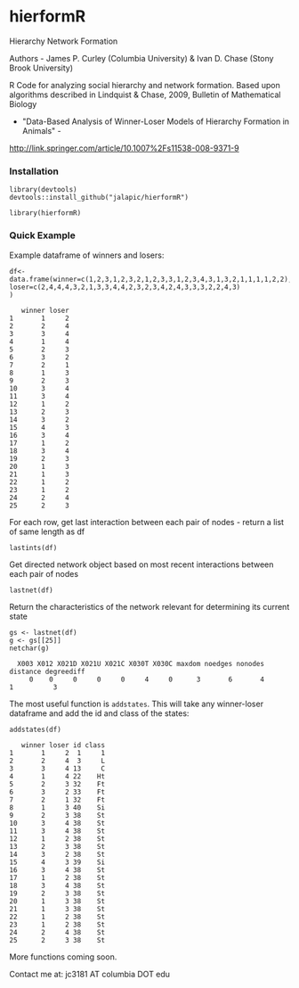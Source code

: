 # hierformR
Hierarchy Network Formation

Authors -   James P. Curley (Columbia University) & Ivan D. Chase (Stony Brook University)

R Code for analyzing social hierarchy and network formation.  Based upon algorithms described in Lindquist & Chase, 2009, Bulletin of Mathematical Biology
- "Data-Based Analysis of Winner-Loser Models of Hierarchy Formation in Animals" -

http://link.springer.com/article/10.1007%2Fs11538-008-9371-9


### Installation
```
library(devtools)
devtools::install_github("jalapic/hierformR")

library(hierformR)
```


### Quick Example


 Example dataframe of winners and losers:

```
df<-data.frame(winner=c(1,2,3,1,2,3,2,1,2,3,3,1,2,3,4,3,1,3,2,1,1,1,1,2,2),
loser=c(2,4,4,4,3,2,1,3,3,4,4,2,3,2,3,4,2,4,3,3,3,2,2,4,3)
)

   winner loser
1       1     2
2       2     4
3       3     4
4       1     4
5       2     3
6       3     2
7       2     1
8       1     3
9       2     3
10      3     4
11      3     4
12      1     2
13      2     3
14      3     2
15      4     3
16      3     4
17      1     2
18      3     4
19      2     3
20      1     3
21      1     3
22      1     2
23      1     2
24      2     4
25      2     3

```


 For each row, get last interaction between each pair of nodes - return a list of same length as df

```
lastints(df)
```

 Get directed network object based on most recent interactions between each pair of nodes

```
lastnet(df)
```

 Return the characteristics of the network relevant for determining its current state

```
gs <- lastnet(df)
g <- gs[[25]]
netchar(g)

  X003 X012 X021D X021U X021C X030T X030C maxdom noedges nonodes distance degreediff
     0    0     0     0     0     4     0      3       6       4        1          3

```



 
 
The most useful function is `addstates`.  This will take any winner-loser dataframe and add the id and class of the states:

```
addstates(df)

   winner loser id class
1       1     2  1     1
2       2     4  3     L
3       3     4 13     C
4       1     4 22    Ht
5       2     3 32    Ft
6       3     2 33    Ft
7       2     1 32    Ft
8       1     3 40    Si
9       2     3 38    St
10      3     4 38    St
11      3     4 38    St
12      1     2 38    St
13      2     3 38    St
14      3     2 38    St
15      4     3 39    Si
16      3     4 38    St
17      1     2 38    St
18      3     4 38    St
19      2     3 38    St
20      1     3 38    St
21      1     3 38    St
22      1     2 38    St
23      1     2 38    St
24      2     4 38    St
25      2     3 38    St
```





More  functions coming soon.

Contact me at:   jc3181 AT columbia DOT edu
